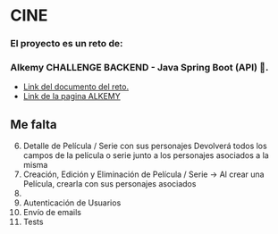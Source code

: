 # CINE
### El proyecto es un reto de:
### Alkemy CHALLENGE BACKEND - Java Spring Boot (API) 🚀.
* [Link del documento del reto.](https://drive.google.com/file/d/1ICHCzERR_tC9yB9crJyxVoqtNXsduOky/view?usp=sharing)
* [Link de la pagina ALKEMY](https://campus.alkemy.org/login)

## Me falta
6. Detalle de Película / Serie con sus personajes
   Devolverá todos los campos de la película o serie junto a los personajes asociados a la
   misma
7. Creación, Edición y Eliminación de Película / Serie -> Al crear una Película, crearla con sus personajes asociados
8. 
9. Autenticación de Usuarios
10. Envío de emails
11. Tests

